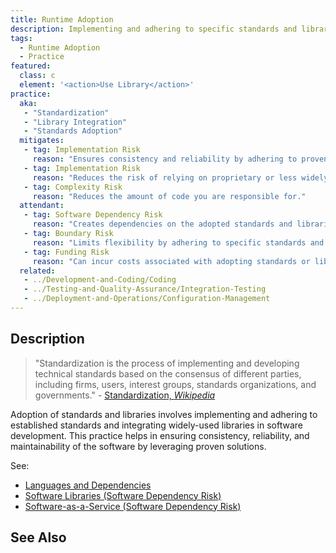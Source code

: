 ```yaml
---
title: Runtime Adoption
description: Implementing and adhering to specific standards and libraries.
tags: 
  - Runtime Adoption
  - Practice
featured: 
  class: c
  element: '<action>Use Library</action>'
practice:
  aka: 
   - "Standardization"
   - "Library Integration"
   - "Standards Adoption"
  mitigates:
   - tag: Implementation Risk
     reason: "Ensures consistency and reliability by adhering to proven standards and libraries."
   - tag: Implementation Risk
     reason: "Reduces the risk of relying on proprietary or less widely adopted solutions."
   - tag: Complexity Risk
     reason: "Reduces the amount of code you are responsible for."
  attendant:
   - tag: Software Dependency Risk
     reason: "Creates dependencies on the adopted standards and libraries."
   - tag: Boundary Risk
     reason: "Limits flexibility by adhering to specific standards and libraries which may be hard to change later."
   - tag: Funding Risk
     reason: "Can incur costs associated with adopting standards or libraries."
  related:
   - ../Development-and-Coding/Coding
   - ../Testing-and-Quality-Assurance/Integration-Testing
   - ../Deployment-and-Operations/Configuration-Management
---
```


<PracticeIntro details={frontMatter} /> 

## Description

> "Standardization is the process of implementing and developing technical standards based on the consensus of different parties, including firms, users, interest groups, standards organizations, and governments." - [Standardization, _Wikipedia_](https://en.wikipedia.org/wiki/Standardization)

Adoption of standards and libraries involves implementing and adhering to established standards and integrating widely-used libraries in software development. This practice helps in ensuring consistency, reliability, and maintainability of the software by leveraging proven solutions.

See:

 - [Languages and Dependencies](/risks/Complexity-Risk.md#languages-and-dependencies)
 - [Software Libraries (Software Dependency Risk)](/risks/Software-Dependency-Risk.md#2-software-libraries)
 - [Software-as-a-Service (Software Dependency Risk)](/risks/Software-Dependency-Risk.md#3--software-as-a-service)


## See Also

<TagList tag="Runtime Adoption" />
